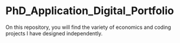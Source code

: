 # PhD_Application_Digital_Portfolio
On this repository, you will find the variety of economics and coding projects I have designed independently.
